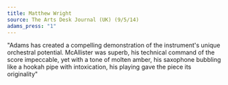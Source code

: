 ```yaml
---
title: Matthew Wright
source: The Arts Desk Journal (UK) (9/5/14)
adams_press: "1"
---
```

"Adams has created a compelling demonstration of the instrument's unique orchestral potential. McAllister was superb, his technical command of the score impeccable, yet with a tone of molten amber, his saxophone bubbling like a hookah pipe with intoxication, his playing gave the piece its originality"